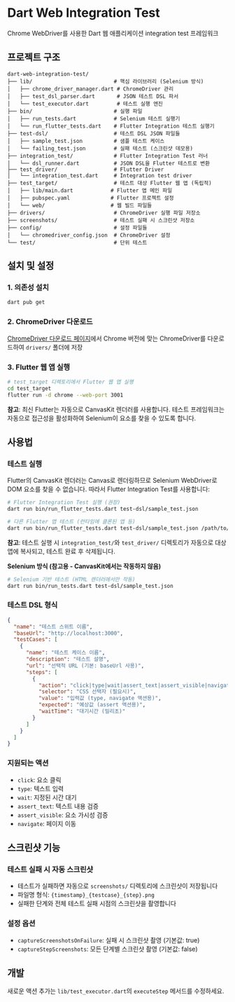 # Dart Web Integration Test

Chrome WebDriver를 사용한 Dart 웹 애플리케이션 integration test 프레임워크

## 프로젝트 구조

```
dart-web-integration-test/
├── lib/                          # 핵심 라이브러리 (Selenium 방식)
│   ├── chrome_driver_manager.dart # ChromeDriver 관리
│   ├── test_dsl_parser.dart       # JSON 테스트 DSL 파서
│   └── test_executor.dart         # 테스트 실행 엔진
├── bin/                          # 실행 파일
│   ├── run_tests.dart            # Selenium 테스트 실행기
│   └── run_flutter_tests.dart    # Flutter Integration 테스트 실행기
├── test-dsl/                     # 테스트 DSL JSON 파일들
│   ├── sample_test.json          # 샘플 테스트 케이스
│   └── failing_test.json         # 실패 테스트 (스크린샷 데모용)
├── integration_test/             # Flutter Integration Test 러너
│   └── dsl_runner.dart           # JSON DSL을 Flutter 테스트로 변환
├── test_driver/                  # Flutter Driver
│   └── integration_test.dart     # Integration test driver
├── test_target/                  # 테스트 대상 Flutter 웹 앱 (독립적)
│   ├── lib/main.dart            # Flutter 앱 메인 파일
│   ├── pubspec.yaml             # Flutter 프로젝트 설정
│   └── web/                     # 웹 빌드 파일들
├── drivers/                      # ChromeDriver 실행 파일 저장소
├── screenshots/                  # 테스트 실패 시 스크린샷 저장소
├── config/                       # 설정 파일들
│   └── chromedriver_config.json  # ChromeDriver 설정
└── test/                         # 단위 테스트
```

## 설치 및 설정

### 1. 의존성 설치
```bash
dart pub get
```

### 2. ChromeDriver 다운로드
[ChromeDriver 다운로드 페이지](https://chromedriver.chromium.org/)에서 Chrome 버전에 맞는 ChromeDriver를 다운로드하여 `drivers/` 폴더에 저장

### 3. Flutter 웹 앱 실행
```bash
# test_target 디렉토리에서 Flutter 웹 앱 실행
cd test_target
flutter run -d chrome --web-port 3001
```

**참고**: 최신 Flutter는 자동으로 CanvasKit 렌더러를 사용합니다. 테스트 프레임워크는 자동으로 접근성을 활성화하여 Selenium이 요소를 찾을 수 있도록 합니다.

## 사용법

### 테스트 실행

Flutter의 CanvasKit 렌더러는 Canvas로 렌더링하므로 Selenium WebDriver로 DOM 요소를 찾을 수 없습니다. 따라서 Flutter Integration Test를 사용합니다:

```bash
# Flutter Integration Test 실행 (권장)
dart run bin/run_flutter_tests.dart test-dsl/sample_test.json

# 다른 Flutter 앱 테스트 (런타임에 클론된 앱 등)
dart run bin/run_flutter_tests.dart test-dsl/sample_test.json /path/to/flutter/app
```

**참고**: 테스트 실행 시 `integration_test/`와 `test_driver/` 디렉토리가 자동으로 대상 앱에 복사되고, 테스트 완료 후 삭제됩니다.

**Selenium 방식 (참고용 - CanvasKit에서는 작동하지 않음)**
```bash
# Selenium 기반 테스트 (HTML 렌더러에서만 작동)
dart run bin/run_tests.dart test-dsl/sample_test.json
```

### 테스트 DSL 형식

```json
{
  "name": "테스트 스위트 이름",
  "baseUrl": "http://localhost:3000",
  "testCases": [
    {
      "name": "테스트 케이스 이름",
      "description": "테스트 설명",
      "url": "선택적 URL (기본: baseUrl 사용)",
      "steps": [
        {
          "action": "click|type|wait|assert_text|assert_visible|navigate",
          "selector": "CSS 선택자 (필요시)",
          "value": "입력값 (type, navigate 액션용)",
          "expected": "예상값 (assert 액션용)",
          "waitTime": "대기시간 (밀리초)"
        }
      ]
    }
  ]
}
```

### 지원되는 액션

- `click`: 요소 클릭
- `type`: 텍스트 입력
- `wait`: 지정된 시간 대기
- `assert_text`: 텍스트 내용 검증
- `assert_visible`: 요소 가시성 검증
- `navigate`: 페이지 이동

## 스크린샷 기능

### 테스트 실패 시 자동 스크린샷
- 테스트가 실패하면 자동으로 `screenshots/` 디렉토리에 스크린샷이 저장됩니다
- 파일명 형식: `{timestamp}_{testcase}_{step}.png`
- 실패한 단계와 전체 테스트 실패 시점의 스크린샷을 촬영합니다

### 설정 옵션
- `captureScreenshotsOnFailure`: 실패 시 스크린샷 촬영 (기본값: true)
- `captureStepScreenshots`: 모든 단계별 스크린샷 촬영 (기본값: false)

## 개발

새로운 액션 추가는 `lib/test_executor.dart`의 `executeStep` 메서드를 수정하세요.
